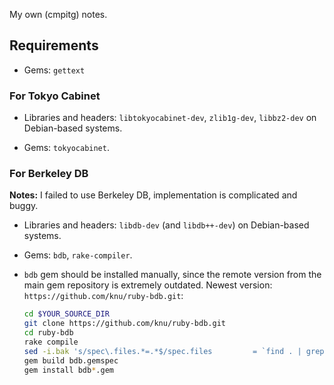 My own (cmpitg) notes.

## Requirements

* Gems: `gettext`

### For Tokyo Cabinet

* Libraries and headers: `libtokyocabinet-dev`, `zlib1g-dev`, `libbz2-dev` on Debian-based systems.

* Gems: `tokyocabinet`.

### For Berkeley DB

**Notes:** I failed to use Berkeley DB, implementation is complicated and buggy.

* Libraries and headers: `libdb-dev` (and `libdb++-dev`) on Debian-based systems.

* Gems: `bdb`, `rake-compiler`.

* `bdb` gem should be installed manually, since the remote version from the main gem repository is extremely outdated.  Newest version: `https://github.com/knu/ruby-bdb.git`:

    ```sh
    cd $YOUR_SOURCE_DIR
    git clone https://github.com/knu/ruby-bdb.git
    cd ruby-bdb
    rake compile
    sed -i.bak 's/spec\.files.*=.*$/spec.files         = `find . | grep -v "\.git" | grep -v "\.\/tmp\/"`.split($\/)/g' bdb.gemspec
    gem build bdb.gemspec
    gem install bdb*.gem
    ```
